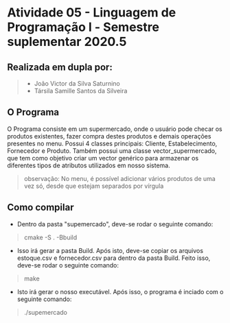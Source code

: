 # Atividade 05 - Linguagem de Programação l - Semestre suplementar 2020.5
## Realizada em dupla por:
> - João Victor da Silva Saturnino
> - Társila Samille Santos da Silveira
## O Programa
O Programa consiste em um supermercado, onde o usuário pode checar os produtos existentes, fazer compra destes produtos e demais operações presentes no menu. Possui 4 classes principais: Cliente, Estabelecimento, Fornecedor e Produto. Também possui uma classe vector_supermercado, que tem como objetivo criar um vector genérico para armazenar os diferentes tipos de atributos utilizados em nosso sistema.
 >observação: No menu, é possível adicionar vários produtos de uma vez só, desde que estejam separados por vírgula 

## Como compilar
- Dentro da pasta "supemercado", deve-se rodar o seguinte comando:
 > cmake -S . -Bbuild
- Isso irá gerar a pasta Build. Após isto, deve-se copiar os arquivos estoque.csv e fornecedor.csv para dentro da pasta Build. Feito isso, deve-se rodar o seguinte comando:
 > make
- Isto irá gerar o nosso executável. Após isso, o programa é inciado com o seguinte comando:
 > ./supemercado